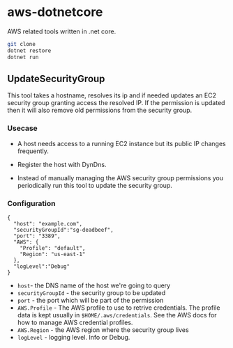 # aws-dotnetcore

AWS related tools written in .net core.
```bash
git clone
dotnet restore
dotnet run
```

## UpdateSecurityGroup

This tool takes a hostname, resolves its ip and if needed updates an EC2 security group granting access the resolved IP. If the permission is updated then it will also
remove old  permissions from the security group. 

### Usecase 
* A host needs access to a running EC2 instance but its public IP changes frequently.

* Register the host with DynDns.

* Instead of manually managing the AWS security group permissions you periodically run this tool to update the security group.   


### Configuration

```
{
  "host": "example.com",
  "securityGroupId":"sg-deadbeef",
  "port": "3389",
  "AWS": {
    "Profile": "default",
    "Region": "us-east-1"
  },
  "logLevel":"Debug"
}
```

* `host`- the DNS name of the host we're going to query
* `securityGroupId` - the security group to be updated
* `port` - the port which will be part of the permission 
* `AWS.Profile` - The AWS profile  to use to retrive credentials. The profile data is kept usually in `$HOME/.aws/credentials`. See the AWS docs for how to manage AWS credential profiles.
* `AWS.Region` - the AWS region where the security group lives
* `logLevel` - logging level. Info or Debug.